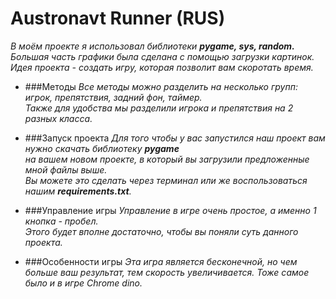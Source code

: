 # Austronavt Runner  (RUS)
*В моём проекте я использовал библиотеки **pygame, sys, random.**<br/>
Большая часть графики была сделана c помощью
загрузки картинок. Идея проекта - создать игру, которая позволит вам скоротать время.*

* ###Методы
*Все методы можно разделить на несколько групп: игрок, препятствия, задний фон, таймер.<br/>
Также для удобства мы разделили игрока и препятствия на 2 разных класса.*

* ###Запуск проекта
*Для того чтобы у вас запустился наш проект вам нужно скачать библиотеку **pygame**<br/>
на вашем новом проекте, в который вы загрузили предложенные мной файлы выше.<br/>
Вы можете это сделать через терминал или же воспользоваться нашим **requirements.txt**.<br/>*

* ###Управление игры
*Управление в игре очень простое, а именно 1 кнопка - пробел.<br/>
Этого будет вполне достаточно, чтобы вы поняли суть данного проекта.*

* ###Особенности игры
*Эта игра является бесконечной, но чем больше ваш результат, тем скорость увеличивается.
Тоже самое было и в игре Chrome dino.*
